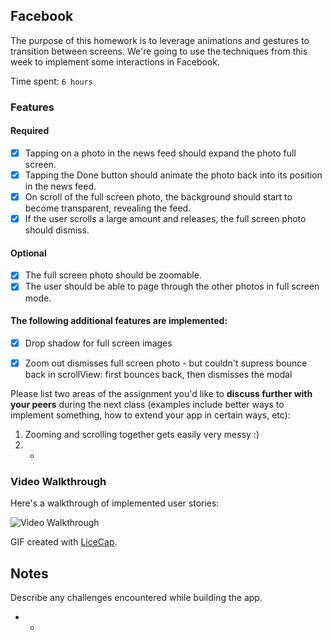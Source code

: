 ## Facebook

The purpose of this homework is to leverage animations and gestures to transition between screens. We're going to use the techniques from this week to implement some interactions in Facebook.

Time spent: `6 hours`

### Features

#### Required

- [X] Tapping on a photo in the news feed should expand the photo full screen.
- [X] Tapping the Done button should animate the photo back into its position in the news feed.
- [X] On scroll of the full screen photo, the background should start to become transparent, revealing the feed.
- [X] If the user scrolls a large amount and releases, the full screen photo should dismiss.

#### Optional

- [X] The full screen photo should be zoomable.
- [X] The user should be able to page through the other photos in full screen mode.

#### The following **additional** features are implemented:

- [X] Drop shadow for full screen images
- [X] Zoom out dismisses full screen photo - but couldn't supress bounce back in scrollView: first bounces back, then dismisses the modal


Please list two areas of the assignment you'd like to **discuss further with your peers** during the next class (examples include better ways to implement something, how to extend your app in certain ways, etc):

1. Zooming and scrolling together gets easily very messy :)
2. -

### Video Walkthrough 

Here's a walkthrough of implemented user stories:

<img src='facebook.gif' title='Video Walkthrough' width='' alt='Video Walkthrough' />

GIF created with [LiceCap](http://www.cockos.com/licecap/).

## Notes

Describe any challenges encountered while building the app.

* -